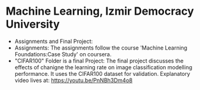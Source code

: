 # Machine Learning, Izmir Democracy University          

* Assignments and Final Project:
* Assignments: The assignments follow the course 'Machine Learning Foundations:Case Study' on coursera.
* "CIFAR100" Folder is a final Project: The final project discusses the effects of chanigne the learning rate on image classification modelling performance. It uses the CIFAR100 dataset for validation.
  Explanatory video lives at: https://youtu.be/PnNBh3Dm4o8 
  
  
